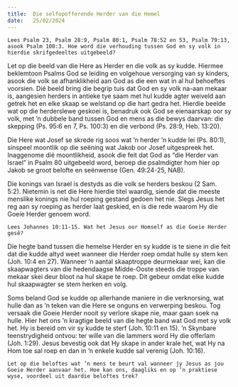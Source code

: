 ```yaml
---
title:  Die selfopofferende Herder van die Hemel
date:   25/02/2024
---
```


`Lees Psalm 23, Psalm 28:9, Psalm 80:1, Psalm 78:52 en 53, Psalm 79:13, asook Psalm 100:3. Hoe word die verhouding tussen God en sy volk in hierdie skrifgedeeltes uitgebeeld?`

Let op die beeld van die Here as Herder en die volk as sy kudde. Hiermee beklemtoon Psalms God se leiding en volgehoue versorging van sy kinders, asook die volk se afhanklikheid aan God as die een wat in al hul behoeftes voorsien. Dié beeld bring die begrip tuis dat God en sy volk na-aan mekaar is, aangesien herders in antieke tye saam met hul kudde agter weiveld aan getrek het en elke skaap se welstand op die hart gedra het. Hierdie beelde wat op die herderslewe geskoei is, benadruk ook God se eienaarskap oor sy volk, met ’n dubbele band tussen God en mens as die bewys daarvan: die skepping (Ps. 95:6 en 7, Ps. 100:3) en die verbond (Ps. 28:9, Heb. 13:20).

Die Here wat Josef se skrede rig soos wat ’n herder ’n kudde lei (Ps. 80:1), sinspeel moontlik op die seëning wat Jakob oor Josef uitgespreek het. Inaggenome dié moontlikheid, asook die feit dat God as “die Herder van Israel” in Psalm 80 uitgebeeld word, beroep die psalmdigter hom hier op Jakob se groot belofte en seënwense (Gen. 49:24-25, NAB).

Die konings van Israel is destyds as die volk se herders beskou (2 Sam. 5:2). Nietemin is net die Here hierdie titel waardig, siende dat die meeste menslike konings nie hul roeping gestand gedoen het nie. Slegs Jesus het reg aan sy roeping as herder laat geskied, en is die rede waarom Hy die Goeie Herder genoem word.

`Lees Johannes 10:11-15. Wat het Jesus oor Homself as die Goeie Herder gesê?`

Die hegte band tussen die hemelse Herder en sy kudde is te siene in die feit dat die kudde altyd weet wanneer die Herder roep omdat hulle sy stem ken (Joh. 10:4 en 27). Wanneer ’n aantal skaaptroppe deurmekaar wei, kan die skaapwagters van die hedendaagse Midde-Ooste steeds die troppe van mekaar skei deur bloot na hul skape te roep. Dit gebeur omdat elke kudde hul skaapwagter se stem herken en volg.

Soms beland God se kudde op allerhande maniere in die verknorsing, wat hulle dan as ’n teken van die Here se onguns en verwerping beskou. Tog versaak die Goeie Herder nooit sy verlore skape nie, maar gaan soek na hulle. Hier het ons ’n kragtige beeld van die hegte band wat God met sy volk het. Hy is bereid om vir sy kudde te sterf (Joh. 10:11 en 15). ’n Skynbare teenstrydigheid ontvou: ter wille van die lammers word Hy die offerlam (Joh. 1:29). Jesus bevestig ook dat Hy skape in ander krale het, wat Hy na Hom toe sal roep en dan in ’n enkele kudde sal verenig (Joh. 10:16).

`Let op die beloftes wat ’n mens te beurt val wanneer jy Jesus as jou Goeie Herder aanvaar het. Hoe kan ons, daagliks en op ’n praktiese wyse, voordeel uit daardie beloftes trek?`